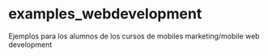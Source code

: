 # examples_webdevelopment
Ejemplos para los alumnos de los cursos de mobiles marketing/mobile web development
